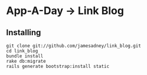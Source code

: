 App-A-Day -> Link Blog
======================

Installing
----------

    git clone git://github.com/jamesadney/link_blog.git
    cd link_blog
    bundle install
    rake db:migrate
    rails generate bootstrap:install static